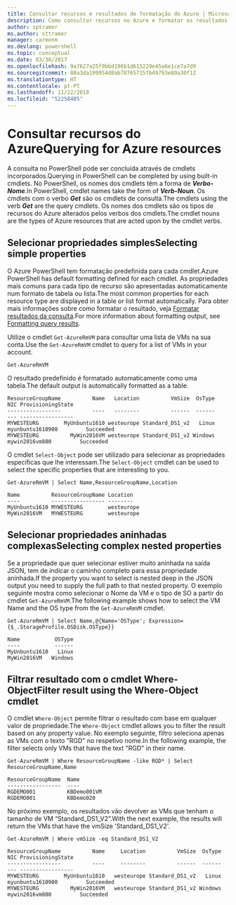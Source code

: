 ```yaml
---
title: Consultar recursos e resultados de formatação do Azure | Microsoft Docs
description: Como consultar recursos no Azure e formatar os resultados.
author: sptramer
ms.author: sttramer
manager: carmonm
ms.devlang: powershell
ms.topic: conceptual
ms.date: 03/30/2017
ms.openlocfilehash: 9a7627a25f9bbd196b1d615229e45a6e1ce7a7d9
ms.sourcegitcommit: 80a3da199954d0ab78765715fb49793e89a30f12
ms.translationtype: HT
ms.contentlocale: pt-PT
ms.lasthandoff: 11/22/2018
ms.locfileid: "52258405"
---
```

# <a name="querying-for-azure-resources"></a><span data-ttu-id="e0652-103">Consultar recursos do Azure</span><span class="sxs-lookup"><span data-stu-id="e0652-103">Querying for Azure resources</span></span>

<span data-ttu-id="e0652-104">A consulta no PowerShell pode ser concluída através de cmdlets incorporados.</span><span class="sxs-lookup"><span data-stu-id="e0652-104">Querying in PowerShell can be completed by using built-in cmdlets.</span></span> <span data-ttu-id="e0652-105">No PowerShell, os nomes dos cmdlets têm a forma de  **_Verbo-Nome_**.</span><span class="sxs-lookup"><span data-stu-id="e0652-105">In PowerShell, cmdlet names take the form of **_Verb-Noun_**.</span></span> <span data-ttu-id="e0652-106">Os cmdlets com o verbo **_Get_** são os cmdlets de consulta.</span><span class="sxs-lookup"><span data-stu-id="e0652-106">The cmdlets using the verb **_Get_** are the query cmdlets.</span></span> <span data-ttu-id="e0652-107">Os nomes dos cmdlets são os tipos de recursos do Azure alterados pelos verbos dos cmdlets.</span><span class="sxs-lookup"><span data-stu-id="e0652-107">The cmdlet nouns are the types of Azure resources that are acted upon by the cmdlet verbs.</span></span>

## <a name="selecting-simple-properties"></a><span data-ttu-id="e0652-108">Selecionar propriedades simples</span><span class="sxs-lookup"><span data-stu-id="e0652-108">Selecting simple properties</span></span>

<span data-ttu-id="e0652-109">O Azure PowerShell tem formatação predefinida para cada cmdlet.</span><span class="sxs-lookup"><span data-stu-id="e0652-109">Azure PowerShell has default formatting defined for each cmdlet.</span></span> <span data-ttu-id="e0652-110">As propriedades mais comuns para cada tipo de recurso são apresentadas automaticamente num formato de tabela ou lista.</span><span class="sxs-lookup"><span data-stu-id="e0652-110">The most common properties for each resource type are displayed in a table or list format automatically.</span></span> <span data-ttu-id="e0652-111">Para obter mais informações sobre como formatar o resultado, veja [Formatar resultados da consulta](formatting-output.md).</span><span class="sxs-lookup"><span data-stu-id="e0652-111">For more information about formatting output, see [Formatting query results](formatting-output.md).</span></span>

<span data-ttu-id="e0652-112">Utilize o cmdlet `Get-AzureRmVM` para consultar uma lista de VMs na sua conta.</span><span class="sxs-lookup"><span data-stu-id="e0652-112">Use the `Get-AzureRmVM` cmdlet to query for a list of VMs in your account.</span></span>

```powershell-interactive
Get-AzureRmVM
```

<span data-ttu-id="e0652-113">O resultado predefinido é formatado automaticamente como uma tabela.</span><span class="sxs-lookup"><span data-stu-id="e0652-113">The default output is automatically formatted as a table.</span></span>

```output
ResourceGroupName          Name   Location          VmSize  OsType              NIC ProvisioningState
-----------------          ----   --------          ------  ------              --- -----------------
MYWESTEURG        MyUnbuntu1610 westeurope Standard_DS1_v2   Linux myunbuntu1610980         Succeeded
MYWESTEURG          MyWin2016VM westeurope Standard_DS1_v2 Windows   mywin2016vm880         Succeeded
```

<span data-ttu-id="e0652-114">O cmdlet `Select-Object` pode ser utilizado para selecionar as propriedades específicas que lhe interessam.</span><span class="sxs-lookup"><span data-stu-id="e0652-114">The `Select-Object` cmdlet can be used to select the specific properties that are interesting to you.</span></span>

```powershell-interactive
Get-AzureRmVM | Select Name,ResourceGroupName,Location
```

```output
Name          ResourceGroupName Location
----          ----------------- --------
MyUnbuntu1610 MYWESTEURG        westeurope
MyWin2016VM   MYWESTEURG        westeurope
```

## <a name="selecting-complex-nested-properties"></a><span data-ttu-id="e0652-115">Selecionar propriedades aninhadas complexas</span><span class="sxs-lookup"><span data-stu-id="e0652-115">Selecting complex nested properties</span></span>

<span data-ttu-id="e0652-116">Se a propriedade que quer selecionar estiver muito aninhada na saída JSON, tem de indicar o caminho completo para essa propriedade aninhada.</span><span class="sxs-lookup"><span data-stu-id="e0652-116">If the property you want to select is nested deep in the JSON output you need to supply the full path to that nested property.</span></span> <span data-ttu-id="e0652-117">O exemplo seguinte mostra como selecionar o Nome da VM e o tipo de SO a partir do cmdlet `Get-AzureRmVM`.</span><span class="sxs-lookup"><span data-stu-id="e0652-117">The following example shows how to select the VM Name and the OS type from the `Get-AzureRmVM` cmdlet.</span></span>

```powershell-interactive
Get-AzureRmVM | Select Name,@{Name='OSType'; Expression={$_.StorageProfile.OSDisk.OSType}}
```

```output
Name           OSType
----           ------
MyUnbuntu1610   Linux
MyWin2016VM   Windows
```

## <a name="filter-result-using-the-where-object-cmdlet"></a><span data-ttu-id="e0652-118">Filtrar resultado com o cmdlet Where-Object</span><span class="sxs-lookup"><span data-stu-id="e0652-118">Filter result using the Where-Object cmdlet</span></span>

<span data-ttu-id="e0652-119">O cmdlet `Where-Object` permite filtrar o resultado com base em qualquer valor de propriedade.</span><span class="sxs-lookup"><span data-stu-id="e0652-119">The `Where-Object` cmdlet allows you to filter the result based on any property value.</span></span> <span data-ttu-id="e0652-120">No exemplo seguinte, filtro seleciona apenas as VMs com o texto "RGD" no respetivo nome.</span><span class="sxs-lookup"><span data-stu-id="e0652-120">In the following example, the filter selects only VMs that have the text "RGD" in their name.</span></span>

```powershell-interactive
Get-AzureRmVM | Where ResourceGroupName -like RGD* | Select ResourceGroupName,Name
```

```output
ResourceGroupName  Name
-----------------  ----
RGDEMO001          KBDemo001VM
RGDEMO001          KBDemo020
```

<span data-ttu-id="e0652-121">No próximo exemplo, os resultados vão devolver as VMs que tenham o tamanho de VM “Standard_DS1_V2”.</span><span class="sxs-lookup"><span data-stu-id="e0652-121">With the next example, the results will return the VMs that have the vmSize 'Standard_DS1_V2'.</span></span>

```powershell-interactive
Get-AzureRmVM | Where vmSize -eq Standard_DS1_V2
```

```output
ResourceGroupName          Name     Location          VmSize  OsType              NIC ProvisioningState
-----------------          ----     --------          ------  ------              --- -----------------
MYWESTEURG        MyUnbuntu1610   westeurope Standard_DS1_v2   Linux myunbuntu1610980         Succeeded
MYWESTEURG          MyWin2016VM   westeurope Standard_DS1_v2 Windows   mywin2016vm880         Succeeded
```
